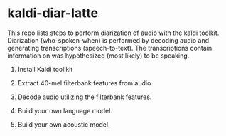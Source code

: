 # kaldi-diar-latte
This repo lists steps to perform diarization of audio with the kaldi toolkit. Diarization (who-spoken-when) is performed by decoding audio and generating transcriptions (speech-to-text). The transcriptions contain information on was hypothesized (most likely) to be speaking. 

1. Install Kaldi toollkit
2. Extract 40-mel filterbank features from audio
3. Decode audio utilizing the filterbank features.

4. Build your own language model.
5. Build your own acoustic model.

